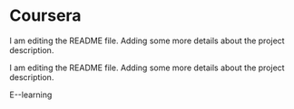 # Coursera
I am editing the README file. Adding some more details about the project description.

I am editing the README file. Adding some more details about the project description.


E--learning
